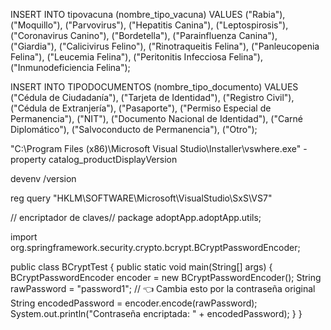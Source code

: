 

INSERT INTO tipovacuna (nombre_tipo_vacuna) VALUES ("Rabia"), ("Moquillo"), ("Parvovirus"), ("Hepatitis Canina"), ("Leptospirosis"), ("Coronavirus Canino"), ("Bordetella"), ("Parainfluenza Canina"), ("Giardia"), ("Calicivirus Felino"), ("Rinotraqueitis Felina"), ("Panleucopenia Felina"), ("Leucemia Felina"), ("Peritonitis Infecciosa Felina"), ("Inmunodeficiencia Felina");

INSERT INTO TIPODOCUMENTOS (nombre_tipo_documento) VALUES ("Cédula de Ciudadanía"), ("Tarjeta de Identidad"), ("Registro Civil"), ("Cédula de Extranjería"), ("Pasaporte"), ("Permiso Especial de Permanencia"), ("NIT"), ("Documento Nacional de Identidad"), ("Carné Diplomático"), ("Salvoconducto de Permanencia"), ("Otro");

"C:\Program Files (x86)\Microsoft Visual Studio\Installer\vswhere.exe" -property catalog_productDisplayVersion

devenv /version

reg query "HKLM\SOFTWARE\Microsoft\VisualStudio\SxS\VS7"




// encriptador de claves//
package adoptApp.adoptApp.utils;

import org.springframework.security.crypto.bcrypt.BCryptPasswordEncoder;

public class BCryptTest { public static void main(String[] args) { BCryptPasswordEncoder encoder = new BCryptPasswordEncoder(); String rawPassword = "password1"; // 👈 Cambia esto por la contraseña original String encodedPassword = encoder.encode(rawPassword); System.out.println("Contraseña encriptada: " + encodedPassword); } }
